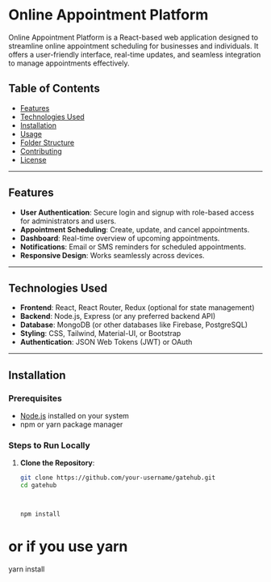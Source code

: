 # Online Appointment Platform
 
Online Appointment Platform is a React-based web application designed to streamline online appointment scheduling for businesses and individuals. It offers a user-friendly interface, real-time updates, and seamless integration to manage appointments effectively.

## Table of Contents
- [Features](#features)
- [Technologies Used](#technologies-used)
- [Installation](#installation)
- [Usage](#usage)
- [Folder Structure](#folder-structure)
- [Contributing](#contributing)
- [License](#license)

---

## Features
- **User Authentication**: Secure login and signup with role-based access for administrators and users.
- **Appointment Scheduling**: Create, update, and cancel appointments.
- **Dashboard**: Real-time overview of upcoming appointments.
- **Notifications**: Email or SMS reminders for scheduled appointments.
- **Responsive Design**: Works seamlessly across devices.

---

## Technologies Used
- **Frontend**: React, React Router, Redux (optional for state management)
- **Backend**: Node.js, Express (or any preferred backend API)
- **Database**: MongoDB (or other databases like Firebase, PostgreSQL)
- **Styling**: CSS, Tailwind, Material-UI, or Bootstrap
- **Authentication**: JSON Web Tokens (JWT) or OAuth

---

## Installation

### Prerequisites
- [Node.js](https://nodejs.org/) installed on your system
- npm or yarn package manager

### Steps to Run Locally
1. **Clone the Repository**:
   ```bash
   git clone https://github.com/your-username/gatehub.git
   cd gatehub



   npm install
# or if you use yarn
yarn install
